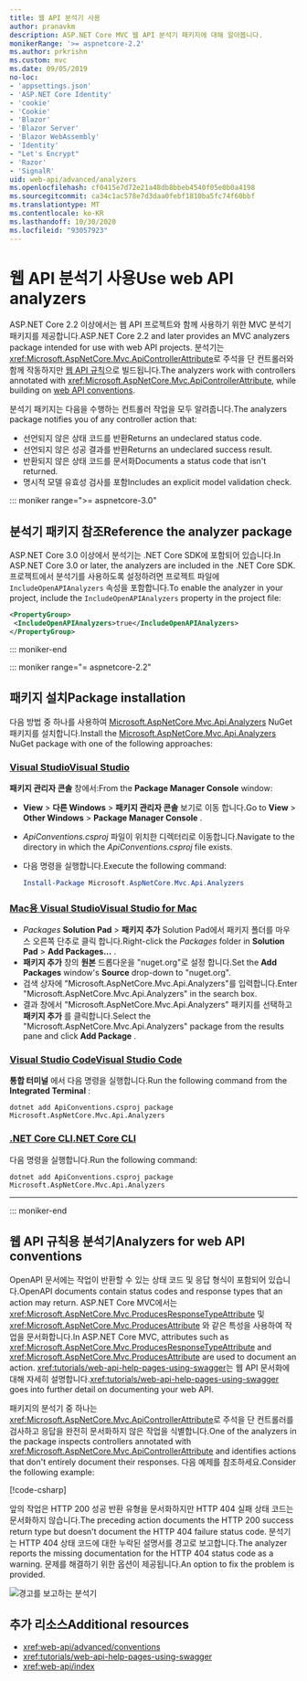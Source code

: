 ```yaml
---
title: 웹 API 분석기 사용
author: pranavkm
description: ASP.NET Core MVC 웹 API 분석기 패키지에 대해 알아봅니다.
monikerRange: '>= aspnetcore-2.2'
ms.author: prkrishn
ms.custom: mvc
ms.date: 09/05/2019
no-loc:
- 'appsettings.json'
- 'ASP.NET Core Identity'
- 'cookie'
- 'Cookie'
- 'Blazor'
- 'Blazor Server'
- 'Blazor WebAssembly'
- 'Identity'
- "Let's Encrypt"
- 'Razor'
- 'SignalR'
uid: web-api/advanced/analyzers
ms.openlocfilehash: cf0415e7d72e21a48db8bbeb4540f05e0b0a4198
ms.sourcegitcommit: ca34c1ac578e7d3daa0febf1810ba5fc74f60bbf
ms.translationtype: MT
ms.contentlocale: ko-KR
ms.lasthandoff: 10/30/2020
ms.locfileid: "93057923"
---
```

# <a name="use-web-api-analyzers"></a><span data-ttu-id="44e84-103">웹 API 분석기 사용</span><span class="sxs-lookup"><span data-stu-id="44e84-103">Use web API analyzers</span></span>

<span data-ttu-id="44e84-104">ASP.NET Core 2.2 이상에서는 웹 API 프로젝트와 함께 사용하기 위한 MVC 분석기 패키지를 제공합니다.</span><span class="sxs-lookup"><span data-stu-id="44e84-104">ASP.NET Core 2.2 and later provides an MVC analyzers package intended for use with web API projects.</span></span> <span data-ttu-id="44e84-105">분석기는 <xref:Microsoft.AspNetCore.Mvc.ApiControllerAttribute>로 주석을 단 컨트롤러와 함께 작동하지만 [웹 API 규칙](xref:web-api/advanced/conventions)으로 빌드됩니다.</span><span class="sxs-lookup"><span data-stu-id="44e84-105">The analyzers work with controllers annotated with <xref:Microsoft.AspNetCore.Mvc.ApiControllerAttribute>, while building on [web API conventions](xref:web-api/advanced/conventions).</span></span>

<span data-ttu-id="44e84-106">분석기 패키지는 다음을 수행하는 컨트롤러 작업을 모두 알려줍니다.</span><span class="sxs-lookup"><span data-stu-id="44e84-106">The analyzers package notifies you of any controller action that:</span></span>

* <span data-ttu-id="44e84-107">선언되지 않은 상태 코드를 반환</span><span class="sxs-lookup"><span data-stu-id="44e84-107">Returns an undeclared status code.</span></span>
* <span data-ttu-id="44e84-108">선언되지 않은 성공 결과를 반환</span><span class="sxs-lookup"><span data-stu-id="44e84-108">Returns an undeclared success result.</span></span>
* <span data-ttu-id="44e84-109">반환되지 않은 상태 코드를 문서화</span><span class="sxs-lookup"><span data-stu-id="44e84-109">Documents a status code that isn't returned.</span></span>
* <span data-ttu-id="44e84-110">명시적 모델 유효성 검사를 포함</span><span class="sxs-lookup"><span data-stu-id="44e84-110">Includes an explicit model validation check.</span></span>

::: moniker range=">= aspnetcore-3.0"

## <a name="reference-the-analyzer-package"></a><span data-ttu-id="44e84-111">분석기 패키지 참조</span><span class="sxs-lookup"><span data-stu-id="44e84-111">Reference the analyzer package</span></span>

<span data-ttu-id="44e84-112">ASP.NET Core 3.0 이상에서 분석기는 .NET Core SDK에 포함되어 있습니다.</span><span class="sxs-lookup"><span data-stu-id="44e84-112">In ASP.NET Core 3.0 or later, the analyzers are included in the .NET Core SDK.</span></span> <span data-ttu-id="44e84-113">프로젝트에서 분석기를 사용하도록 설정하려면 프로젝트 파일에 `IncludeOpenAPIAnalyzers` 속성을 포함합니다.</span><span class="sxs-lookup"><span data-stu-id="44e84-113">To enable the analyzer in your project, include the `IncludeOpenAPIAnalyzers` property in the project file:</span></span>

```xml
<PropertyGroup>
 <IncludeOpenAPIAnalyzers>true</IncludeOpenAPIAnalyzers>
</PropertyGroup>
```

::: moniker-end

::: moniker range="= aspnetcore-2.2"

## <a name="package-installation"></a><span data-ttu-id="44e84-114">패키지 설치</span><span class="sxs-lookup"><span data-stu-id="44e84-114">Package installation</span></span>

<span data-ttu-id="44e84-115">다음 방법 중 하나를 사용하여 [Microsoft.AspNetCore.Mvc.Api.Analyzers](https://www.nuget.org/packages/Microsoft.AspNetCore.Mvc.Api.Analyzers) NuGet 패키지를 설치합니다.</span><span class="sxs-lookup"><span data-stu-id="44e84-115">Install the [Microsoft.AspNetCore.Mvc.Api.Analyzers](https://www.nuget.org/packages/Microsoft.AspNetCore.Mvc.Api.Analyzers) NuGet package with one of the following approaches:</span></span>

### <a name="visual-studio"></a>[<span data-ttu-id="44e84-116">Visual Studio</span><span class="sxs-lookup"><span data-stu-id="44e84-116">Visual Studio</span></span>](#tab/visual-studio)

<span data-ttu-id="44e84-117">**패키지 관리자 콘솔** 창에서:</span><span class="sxs-lookup"><span data-stu-id="44e84-117">From the **Package Manager Console** window:</span></span>
  * <span data-ttu-id="44e84-118">**View** > **다른 Windows** > **패키지 관리자 콘솔** 보기로 이동 합니다.</span><span class="sxs-lookup"><span data-stu-id="44e84-118">Go to **View** > **Other Windows** > **Package Manager Console** .</span></span>
  * <span data-ttu-id="44e84-119">*ApiConventions.csproj* 파일이 위치한 디렉터리로 이동합니다.</span><span class="sxs-lookup"><span data-stu-id="44e84-119">Navigate to the directory in which the *ApiConventions.csproj* file exists.</span></span>
  * <span data-ttu-id="44e84-120">다음 명령을 실행합니다.</span><span class="sxs-lookup"><span data-stu-id="44e84-120">Execute the following command:</span></span>

    ```powershell
    Install-Package Microsoft.AspNetCore.Mvc.Api.Analyzers
    ```

### <a name="visual-studio-for-mac"></a>[<span data-ttu-id="44e84-121">Mac용 Visual Studio</span><span class="sxs-lookup"><span data-stu-id="44e84-121">Visual Studio for Mac</span></span>](#tab/visual-studio-mac)

* <span data-ttu-id="44e84-122">*Packages* **Solution Pad** > **패키지 추가** Solution Pad에서 패키지 폴더를 마우스 오른쪽 단추로 클릭 합니다.</span><span class="sxs-lookup"><span data-stu-id="44e84-122">Right-click the *Packages* folder in **Solution Pad** > **Add Packages...** .</span></span>
* <span data-ttu-id="44e84-123">**패키지 추가** 창의 **원본** 드롭다운을 "nuget.org"로 설정 합니다.</span><span class="sxs-lookup"><span data-stu-id="44e84-123">Set the **Add Packages** window's **Source** drop-down to "nuget.org".</span></span>
* <span data-ttu-id="44e84-124">검색 상자에 "Microsoft.AspNetCore.Mvc.Api.Analyzers"를 입력합니다.</span><span class="sxs-lookup"><span data-stu-id="44e84-124">Enter "Microsoft.AspNetCore.Mvc.Api.Analyzers" in the search box.</span></span>
* <span data-ttu-id="44e84-125">결과 창에서 "Microsoft.AspNetCore.Mvc.Api.Analyzers" 패키지를 선택하고 **패키지 추가** 를 클릭합니다.</span><span class="sxs-lookup"><span data-stu-id="44e84-125">Select the "Microsoft.AspNetCore.Mvc.Api.Analyzers" package from the results pane and click **Add Package** .</span></span>

### <a name="visual-studio-code"></a>[<span data-ttu-id="44e84-126">Visual Studio Code</span><span class="sxs-lookup"><span data-stu-id="44e84-126">Visual Studio Code</span></span>](#tab/visual-studio-code)

<span data-ttu-id="44e84-127">**통합 터미널** 에서 다음 명령을 실행합니다.</span><span class="sxs-lookup"><span data-stu-id="44e84-127">Run the following command from the **Integrated Terminal** :</span></span>

```dotnetcli
dotnet add ApiConventions.csproj package Microsoft.AspNetCore.Mvc.Api.Analyzers
```

### <a name="net-core-cli"></a>[<span data-ttu-id="44e84-128">.NET Core CLI</span><span class="sxs-lookup"><span data-stu-id="44e84-128">.NET Core CLI</span></span>](#tab/netcore-cli)

<span data-ttu-id="44e84-129">다음 명령을 실행합니다.</span><span class="sxs-lookup"><span data-stu-id="44e84-129">Run the following command:</span></span>

```dotnetcli
dotnet add ApiConventions.csproj package Microsoft.AspNetCore.Mvc.Api.Analyzers
```

---

::: moniker-end

## <a name="analyzers-for-web-api-conventions"></a><span data-ttu-id="44e84-130">웹 API 규칙용 분석기</span><span class="sxs-lookup"><span data-stu-id="44e84-130">Analyzers for web API conventions</span></span>

<span data-ttu-id="44e84-131">OpenAPI 문서에는 작업이 반환할 수 있는 상태 코드 및 응답 형식이 포함되어 있습니다.</span><span class="sxs-lookup"><span data-stu-id="44e84-131">OpenAPI documents contain status codes and response types that an action may return.</span></span> <span data-ttu-id="44e84-132">ASP.NET Core MVC에서는 <xref:Microsoft.AspNetCore.Mvc.ProducesResponseTypeAttribute> 및 <xref:Microsoft.AspNetCore.Mvc.ProducesAttribute> 와 같은 특성을 사용하여 작업을 문서화합니다.</span><span class="sxs-lookup"><span data-stu-id="44e84-132">In ASP.NET Core MVC, attributes such as <xref:Microsoft.AspNetCore.Mvc.ProducesResponseTypeAttribute> and <xref:Microsoft.AspNetCore.Mvc.ProducesAttribute> are used to document an action.</span></span> <span data-ttu-id="44e84-133"><xref:tutorials/web-api-help-pages-using-swagger>는 웹 API 문서화에 대해 자세히 설명합니다.</span><span class="sxs-lookup"><span data-stu-id="44e84-133"><xref:tutorials/web-api-help-pages-using-swagger> goes into further detail on documenting your web API.</span></span>

<span data-ttu-id="44e84-134">패키지의 분석기 중 하나는 <xref:Microsoft.AspNetCore.Mvc.ApiControllerAttribute>로 주석을 단 컨트롤러를 검사하고 응답을 완전히 문서화하지 않은 작업을 식별합니다.</span><span class="sxs-lookup"><span data-stu-id="44e84-134">One of the analyzers in the package inspects controllers annotated with <xref:Microsoft.AspNetCore.Mvc.ApiControllerAttribute> and identifies actions that don't entirely document their responses.</span></span> <span data-ttu-id="44e84-135">다음 예제를 참조하세요.</span><span class="sxs-lookup"><span data-stu-id="44e84-135">Consider the following example:</span></span>

[!code-csharp[](conventions/sample/Controllers/ContactsController.cs?name=missing404docs&highlight=10)]

<span data-ttu-id="44e84-136">앞의 작업은 HTTP 200 성공 반환 유형을 문서화하지만 HTTP 404 실패 상태 코드는 문서화하지 않습니다.</span><span class="sxs-lookup"><span data-stu-id="44e84-136">The preceding action documents the HTTP 200 success return type but doesn't document the HTTP 404 failure status code.</span></span> <span data-ttu-id="44e84-137">분석기는 HTTP 404 상태 코드에 대한 누락된 설명서를 경고로 보고합니다.</span><span class="sxs-lookup"><span data-stu-id="44e84-137">The analyzer reports the missing documentation for the HTTP 404 status code as a warning.</span></span> <span data-ttu-id="44e84-138">문제를 해결하기 위한 옵션이 제공됩니다.</span><span class="sxs-lookup"><span data-stu-id="44e84-138">An option to fix the problem is provided.</span></span>

![경고를 보고하는 분석기](conventions/_static/Analyzer.gif)

## <a name="additional-resources"></a><span data-ttu-id="44e84-140">추가 리소스</span><span class="sxs-lookup"><span data-stu-id="44e84-140">Additional resources</span></span>

* <xref:web-api/advanced/conventions>
* <xref:tutorials/web-api-help-pages-using-swagger>
* <xref:web-api/index>
